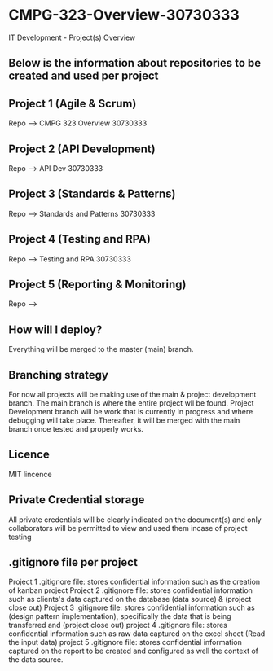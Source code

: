# CMPG-323-Overview-30730333
IT Development - Project(s) Overview

## Below is the information about repositories to be created and used per project


## Project 1 (Agile & Scrum)
  Repo --> CMPG 323 Overview 30730333
  
## Project 2 (API Development)
  Repo --> API Dev 30730333
  
## Project 3 (Standards & Patterns)
  Repo --> Standards and Patterns 30730333
  
 ## Project 4 (Testing and RPA)
  Repo --> Testing and RPA 30730333
  
 ## Project 5 (Reporting & Monitoring)
  Repo -->
  
  
  ## How will I deploy?
  Everything will be merged to the master (main) branch.
  
  ## Branching strategy
  For now all projects will be making use of the main & project development branch. The main branch is where the entire project wll be found. Project Development branch will be work that is currently in progress and where debugging will take place. Thereafter, it will be merged with the main branch once tested and properly works.
  
  ## Licence
  MIT lincence 
  
  ## Private Credential storage
  All private credentials will be clearly indicated on the document(s) and only collaborators will be permitted to view and used them incase of project testing
  
  ## .gitignore file per project 
  Project 1
  .gitignore file: stores confidential information such as the creation of kanban project 
  Project 2
  .gitignore file: stores confidential information such as clients's data captured on the database (data source) & (project close out)
  Project 3
  .gitignore file: stores confidential information such as (design pattern implementation), specifically the data that is being transferred and (project close out)
  project 4
  .gitignore file: stores confidential information such as raw data captured on the excel sheet (Read the input data)
  project 5
  .gitignore file: stores confidential information captured on the report to be created and configured as well the context of the data source.
 
